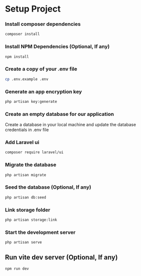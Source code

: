 # Setup Project

### Install composer dependencies
```bash
composer install
```

### Install NPM Dependencies (Optional, If any)
```bash
npm install
```

### Create a copy of your .env file
```bash
cp .env.example .env
```

### Generate an app encryption key
```bash
php artisan key:generate
```

### Create an empty database for our application
Create a database in your local machine and update the database credentials in .env file

### Add Laravel ui
```bash
composer require laravel/ui
```

### Migrate the database
```bash
php artisan migrate
```

### Seed the database (Optional, If any)
```bash
php artisan db:seed
```

### Link storage folder
```bash
php artisan storage:link
```

### Start the development server
```bash
php artisan serve
```

## Run vite dev server (Optional, If any)
```bash
npm run dev
```
